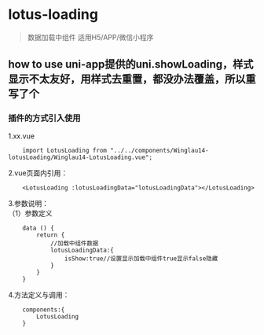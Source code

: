 # lotus-loading

> 数据加载中组件 适用H5/APP/微信小程序

## how to use uni-app提供的uni.showLoading，样式显示不太友好，用样式去重置，都没办法覆盖，所以重写了个

### 插件的方式引入使用
1.xx.vue 
```$xslt
    import LotusLoading from "../../components/Winglau14-lotusLoading/Winglau14-LotusLoading.vue";
```

2.vue页面内引用：<br/>
```
    <LotusLoading :lotusLoadingData="lotusLoadingData"></LotusLoading>
```
3.参数说明：<br/>
（1）参数定义
```$xslt
    data () {
        return {
            //加载中组件数据
			lotusLoadingData:{
				isShow:true//设置显示加载中组件true显示false隐藏
			}
        }
    }
```

4.方法定义与调用：<br/>
```$xslt
    components:{
	    LotusLoading
	}
```








